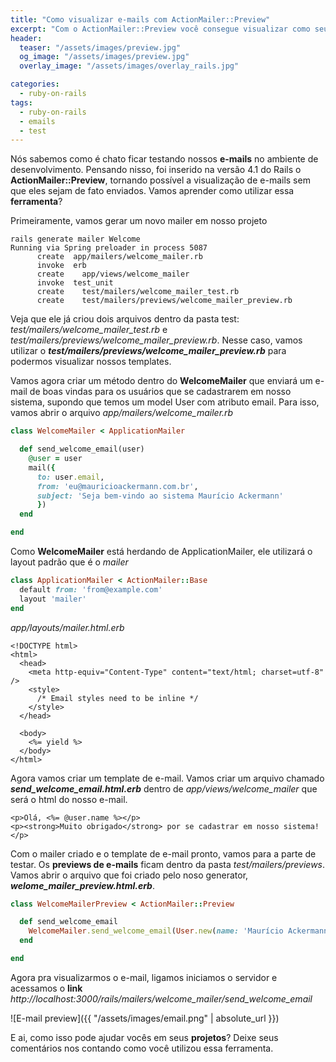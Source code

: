 ```yaml
---
title: "Como visualizar e-mails com ActionMailer::Preview"
excerpt: "Com o ActionMailer::Preview você consegue visualizar como seus e-mails vão ficar após serem enviados."
header:
  teaser: "/assets/images/preview.jpg"
  og_image: "/assets/images/preview.jpg"
  overlay_image: "/assets/images/overlay_rails.jpg"

categories:
  - ruby-on-rails
tags:
  - ruby-on-rails
  - emails
  - test
---
```


Nós sabemos como é chato ficar testando nossos **e-mails** no ambiente de desenvolvimento. Pensando nisso, foi inserido na versão 4.1 do Rails o **ActionMailer::Preview**, tornando possível a visualização de e-mails sem que eles sejam de fato enviados. Vamos aprender como utilizar essa **ferramenta**?

Primeiramente, vamos gerar um novo mailer em nosso projeto

```
rails generate mailer Welcome
Running via Spring preloader in process 5087
      create  app/mailers/welcome_mailer.rb
      invoke  erb
      create    app/views/welcome_mailer
      invoke  test_unit
      create    test/mailers/welcome_mailer_test.rb
      create    test/mailers/previews/welcome_mailer_preview.rb
```

Veja que ele já criou dois arquivos dentro da pasta test: _test/mailers/welcome_mailer_test.rb_ e _test/mailers/previews/welcome_mailer_preview.rb_. Nesse caso, vamos utilizar o **_test/mailers/previews/welcome_mailer_preview.rb_** para podermos visualizar nossos templates.

Vamos agora criar um método dentro do **WelcomeMailer** que enviará um e-mail de boas vindas para os usuários que se cadastrarem em nosso sistema, supondo que temos um model User com atributo email. Para isso, vamos abrir o arquivo _app/mailers/welcome_mailer.rb_

```ruby
class WelcomeMailer < ApplicationMailer

  def send_welcome_email(user)
    @user = user
    mail({
      to: user.email,
      from: 'eu@mauricioackermann.com.br',
      subject: 'Seja bem-vindo ao sistema Maurício Ackermann'
      })
  end

end
```

Como **WelcomeMailer** está herdando de ApplicationMailer, ele utilizará o layout padrão que é o _mailer_
```ruby
class ApplicationMailer < ActionMailer::Base
  default from: 'from@example.com'
  layout 'mailer'
end
```

_app/layouts/mailer.html.erb_
```erb
<!DOCTYPE html>
<html>
  <head>
    <meta http-equiv="Content-Type" content="text/html; charset=utf-8" />
    <style>
      /* Email styles need to be inline */
    </style>
  </head>

  <body>
    <%= yield %>
  </body>
</html>
```

Agora vamos criar um template de e-mail. Vamos criar um arquivo chamado __*send_welcome_email.html.erb*__ dentro de _app/views/welcome_mailer_ que será o html do nosso e-mail.

```erb
<p>Olá, <%= @user.name %></p>
<p><strong>Muito obrigado</strong> por se cadastrar em nosso sistema!</p>
```

Com o mailer criado e o template de e-mail pronto, vamos para a parte de testar. Os **previews de e-mails** ficam dentro da pasta _test/mailers/previews_. Vamos abrir o arquivo que foi criado pelo noso generator, **_welome_mailer_preview.html.erb_**.
```ruby
class WelcomeMailerPreview < ActionMailer::Preview

  def send_welcome_email
    WelcomeMailer.send_welcome_email(User.new(name: 'Maurício Ackermann', email: 'eu@mauricioackermann.com.br'))
  end

end
```

Agora pra visualizarmos o e-mail, ligamos iniciamos o servidor e acessamos o **link** _http://localhost:3000/rails/mailers/welcome_mailer/send_welcome_email_

![E-mail preview]({{ "/assets/images/email.png" | absolute_url }})

E ai, como isso pode ajudar vocês em seus **projetos**? Deixe seus comentários nos contando como você utilizou essa ferramenta.
